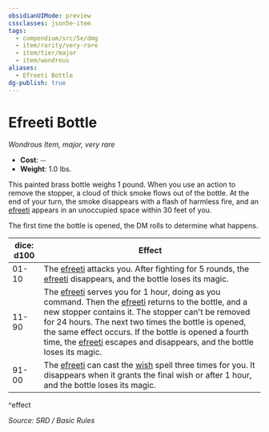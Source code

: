 ```yaml
---
obsidianUIMode: preview
cssclasses: json5e-item
tags:
  - compendium/src/5e/dmg
  - item/rarity/very-rare
  - item/tier/major
  - item/wondrous
aliases:
  - Efreeti Bottle
dg-publish: true
---
```

# Efreeti Bottle
*Wondrous Item, major, very rare*  

- **Cost**: ⏤
- **Weight**: 1.0 lbs.

This painted brass bottle weighs 1 pound. When you use an action to remove the stopper, a cloud of thick smoke flows out of the bottle. At the end of your turn, the smoke disappears with a flash of harmless fire, and an [efreeti](compendium/bestiary/elemental/efreeti.md) appears in an unoccupied space within 30 feet of you.

The first time the bottle is opened, the DM rolls to determine what happens.

| dice: d100 | Effect |
|------------|--------|
| 01-10 | The [efreeti](compendium/bestiary/elemental/efreeti.md) attacks you. After fighting for 5 rounds, the [efreeti](compendium/bestiary/elemental/efreeti.md) disappears, and the bottle loses its magic. |
| 11-90 | The [efreeti](compendium/bestiary/elemental/efreeti.md) serves you for 1 hour, doing as you command. Then the [efreeti](compendium/bestiary/elemental/efreeti.md) returns to the bottle, and a new stopper contains it. The stopper can't be removed for 24 hours. The next two times the bottle is opened, the same effect occurs. If the bottle is opened a fourth time, the [efreeti](compendium/bestiary/elemental/efreeti.md) escapes and disappears, and the bottle loses its magic. |
| 91-00 | The [efreeti](compendium/bestiary/elemental/efreeti.md) can cast the [wish](compendium/spells/wish.md) spell three times for you. It disappears when it grants the final wish or after 1 hour, and the bottle loses its magic. |
^effect

*Source: SRD / Basic Rules*